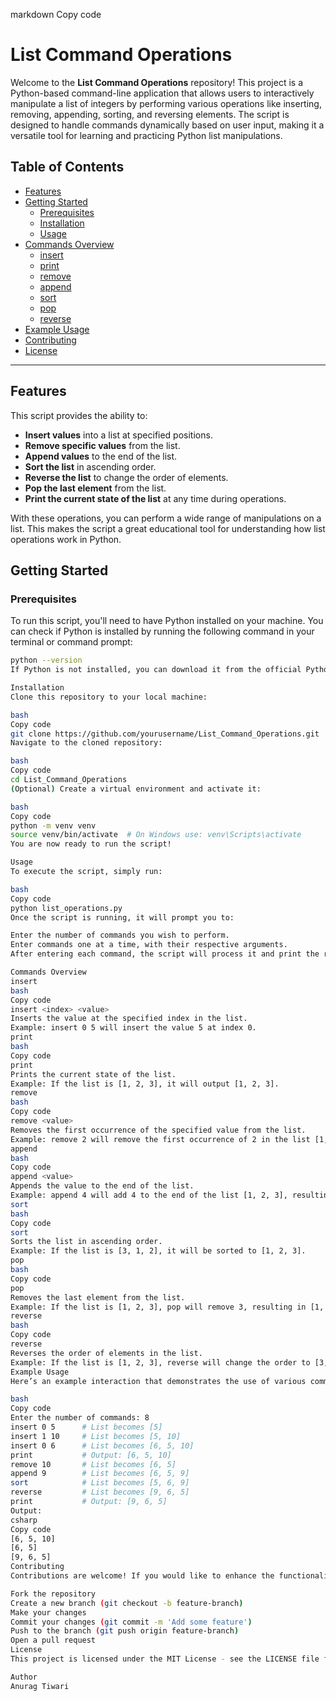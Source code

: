 markdown
Copy code
# List Command Operations

Welcome to the **List Command Operations** repository! This project is a Python-based command-line application that allows users to interactively manipulate a list of integers by performing various operations like inserting, removing, appending, sorting, and reversing elements. The script is designed to handle commands dynamically based on user input, making it a versatile tool for learning and practicing Python list manipulations.

## Table of Contents
- [Features](#features)
- [Getting Started](#getting-started)
  - [Prerequisites](#prerequisites)
  - [Installation](#installation)
  - [Usage](#usage)
- [Commands Overview](#commands-overview)
  - [insert](#insert)
  - [print](#print)
  - [remove](#remove)
  - [append](#append)
  - [sort](#sort)
  - [pop](#pop)
  - [reverse](#reverse)
- [Example Usage](#example-usage)
- [Contributing](#contributing)
- [License](#license)

---

## Features

This script provides the ability to:
- **Insert values** into a list at specified positions.
- **Remove specific values** from the list.
- **Append values** to the end of the list.
- **Sort the list** in ascending order.
- **Reverse the list** to change the order of elements.
- **Pop the last element** from the list.
- **Print the current state of the list** at any time during operations.

With these operations, you can perform a wide range of manipulations on a list. This makes the script a great educational tool for understanding how list operations work in Python.

## Getting Started

### Prerequisites

To run this script, you'll need to have Python installed on your machine. You can check if Python is installed by running the following command in your terminal or command prompt:

```bash
python --version
If Python is not installed, you can download it from the official Python website.

Installation
Clone this repository to your local machine:

bash
Copy code
git clone https://github.com/yourusername/List_Command_Operations.git
Navigate to the cloned repository:

bash
Copy code
cd List_Command_Operations
(Optional) Create a virtual environment and activate it:

bash
Copy code
python -m venv venv
source venv/bin/activate  # On Windows use: venv\Scripts\activate
You are now ready to run the script!

Usage
To execute the script, simply run:

bash
Copy code
python list_operations.py
Once the script is running, it will prompt you to:

Enter the number of commands you wish to perform.
Enter commands one at a time, with their respective arguments.
After entering each command, the script will process it and print the results if applicable.

Commands Overview
insert
bash
Copy code
insert <index> <value>
Inserts the value at the specified index in the list.
Example: insert 0 5 will insert the value 5 at index 0.
print
bash
Copy code
print
Prints the current state of the list.
Example: If the list is [1, 2, 3], it will output [1, 2, 3].
remove
bash
Copy code
remove <value>
Removes the first occurrence of the specified value from the list.
Example: remove 2 will remove the first occurrence of 2 in the list [1, 2, 2, 3], resulting in [1, 2, 3].
append
bash
Copy code
append <value>
Appends the value to the end of the list.
Example: append 4 will add 4 to the end of the list [1, 2, 3], resulting in [1, 2, 3, 4].
sort
bash
Copy code
sort
Sorts the list in ascending order.
Example: If the list is [3, 1, 2], it will be sorted to [1, 2, 3].
pop
bash
Copy code
pop
Removes the last element from the list.
Example: If the list is [1, 2, 3], pop will remove 3, resulting in [1, 2].
reverse
bash
Copy code
reverse
Reverses the order of elements in the list.
Example: If the list is [1, 2, 3], reverse will change the order to [3, 2, 1].
Example Usage
Here’s an example interaction that demonstrates the use of various commands:

bash
Copy code
Enter the number of commands: 8
insert 0 5      # List becomes [5]
insert 1 10     # List becomes [5, 10]
insert 0 6      # List becomes [6, 5, 10]
print           # Output: [6, 5, 10]
remove 10       # List becomes [6, 5]
append 9        # List becomes [6, 5, 9]
sort            # List becomes [5, 6, 9]
reverse         # List becomes [9, 6, 5]
print           # Output: [9, 6, 5]
Output:
csharp
Copy code
[6, 5, 10]
[6, 5]
[9, 6, 5]
Contributing
Contributions are welcome! If you would like to enhance the functionality of the script or improve the documentation, feel free to fork the repository and submit a pull request.

Fork the repository
Create a new branch (git checkout -b feature-branch)
Make your changes
Commit your changes (git commit -m 'Add some feature')
Push to the branch (git push origin feature-branch)
Open a pull request
License
This project is licensed under the MIT License - see the LICENSE file for details.

Author
Anurag Tiwari
